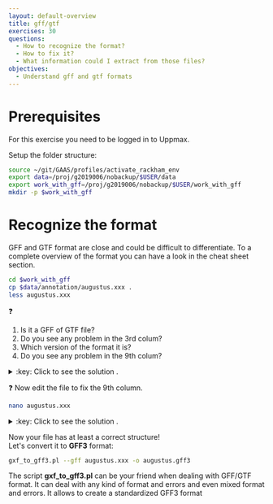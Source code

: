 ```yaml
---
layout: default-overview
title: gff/gtf
exercises: 30
questions:
  - How to recognize the format?
  - How to fix it?
  - What information could I extract from those files?
objectives:
  - Understand gff and gtf formats
---
```


# Prerequisites

For this exercise you need to be logged in to Uppmax.

Setup the folder structure:

```bash
source ~/git/GAAS/profiles/activate_rackham_env
export data=/proj/g2019006/nobackup/$USER/data
export work_with_gff=/proj/g2019006/nobackup/$USER/work_with_gff
mkdir -p $work_with_gff
```

# Recognize the format

GFF and GTF format are close and could be difficult to differentiate. To a complete overview of the format you can have a look in the cheat sheet section.

```bash
cd $work_with_gff
cp $data/annotation/augustus.xxx .
less augustus.xxx
```

:question:  
<ol>
   <li>Is it a GFF of GTF file?  
   <li>Do you see any problem in the 3rd colum? 
   <li>Which version of the format it is?
   <li>Do you see any problem in the 9th colum? 
</ol>

<details>
<summary>:key: Click to see the solution .</summary>
<ol>
  <li>This is a <strong>GTF</strong> format. You can see that last column where tag and value are separated by a space (would be a '=' in gf format). Another detail that could help it's the last semi-colon that does not exist within gff format.</li>
  <li><strong>gene</strong> and <strong>transcript</strong> are features allowed only in <strong>GTF2.5</strong> while <strong>intron</strong> feature exists only in <strong>GTF1</strong>. <strong>tss</strong> feature do not exist officialy in any version.</li>
  <li>Tricky question, it looks like GTF2.5 but it's actually a flavor specific to augustus.</li>
  <li>The <strong>gene</strong> and <strong>transcript</strong> features have wrong <strong>attributes</strong>. It is missing the <strong>tag</strong>, they only contain the value. It is suppose to look like <code>tag value</code></li>
</ol>
</details>  
  
   
:question: Now edit the file to fix the 9th column.

```bash
nano augustus.xxx
```
<details>
<summary>:key: Click to see the solution .</summary>
  The two first line must be like that:
  <code>    
4	AUGUSTUS        gene    386     13142   0.01    +	.	gene_id g1;  
4	AUGUSTUS        transcript	386     13142   0.01    +	.	transcript_id g1.t1;
  </code>
</details>

Now your file has at least a correct structure!  
Let's convert it to **GFF3** format:  

```bash
gxf_to_gff3.pl --gff augustus.xxx -o augustus.gff3 
```

The script **gxf_to_gff3.pl** can be your friend when dealing with GFF/GTF format. It can deal with any kind of format and errors and even mixed format and errors. It allows to create a standardized GFF3 format

